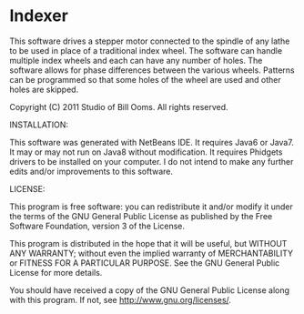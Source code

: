# Indexer
This software drives a stepper motor connected to the spindle of any lathe to be 
used in place of a traditional index wheel. 
The software can handle multiple index wheels and each can have any number of holes. 
The software allows for phase differences between the various wheels. 
Patterns can be programmed so that some holes of the wheel are used and other holes are skipped.

Copyright (C) 2011 Studio of Bill Ooms. All rights reserved.

INSTALLATION: 

This software was generated with NetBeans IDE. 
It requires Java6 or Java7. It may or may not run on Java8 without modification. 
It requires Phidgets drivers to be installed on your computer.
I do not intend to make any further edits and/or improvements to this software.

LICENSE: 

This program is free software: you can redistribute it and/or modify it under the terms 
of the GNU General Public License as published by the Free Software Foundation, version 3 of the License.

This program is distributed in the hope that it will be useful, but WITHOUT ANY WARRANTY; 
without even the implied warranty of MERCHANTABILITY or FITNESS FOR A PARTICULAR PURPOSE. 
See the GNU General Public License for more details.

You should have received a copy of the GNU General Public License along with this program. 
If not, see http://www.gnu.org/licenses/.
